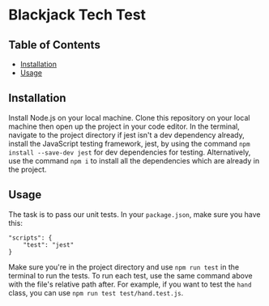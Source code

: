 # Blackjack Tech Test

## Table of Contents
- [Installation](#installation)
- [Usage](#usage)

## Installation
Install Node.js on your local machine. Clone this repository on your local machine then open up the project in your code editor. In the terminal, navigate to the project directory if jest isn't a dev dependency already, install the JavaScript testing framework, jest, by using the command `npm install --save-dev jest` for dev dependencies for testing. Alternatively, use the command `npm i` to install all the dependencies which are already in the project.

## Usage
The task is to pass our unit tests. In your `package.json`, make sure you have this:
```
"scripts": {
    "test": "jest"
}
```
Make sure you're in the project directory and use `npm run test` in the terminal to run the tests. To run each test, use the same command above with the file's relative path after. For example, if you want to test the `hand` class, you can use `npm run test test/hand.test.js`.
